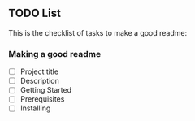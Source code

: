 ## TODO List
This is the checklist of tasks to make a good readme:
### Making a good readme
- [ ] Project title 
- [ ] Description
- [ ] Getting Started
- [ ] Prerequisites
- [ ] Installing
